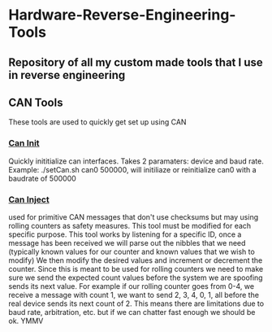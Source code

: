 # Hardware-Reverse-Engineering-Tools
## Repository of all my custom made tools that I use in reverse engineering

## CAN Tools
These tools are used to quickly get set up using CAN 

### [Can Init](CAN/setCan.sh)
Quickly inititialize can interfaces. Takes 2 paramaters: device and baud rate.
Example: ./setCan.sh can0 500000, will initiliaze or reinitialize can0 with a baudrate of 500000


### [Can Inject](CAN/can_inject.py)
used for primitive CAN messages that don't use checksums but may using rolling counters as safety measures. This tool must be modified for each specific purpose. 
This tool works by listening for a specific ID, once  a message has been received we will parse out the nibbles that we need (typically known values for our counter and known values that we wish to modify)
We then modify the desired values and increment or decrement the counter. Since this is meant to be used for rolling counters we need to make sure we send the expected count values before the system we are spoofing sends its next value. 
For example if our rolling counter goes from 0-4, we receive a message with count 1, we want to send 2, 3, 4, 0, 1, all before the real device sends its next count of 2. This means there are limitations due to baud rate, arbitration, etc. but if we can chatter fast enough we should be ok. YMMV


